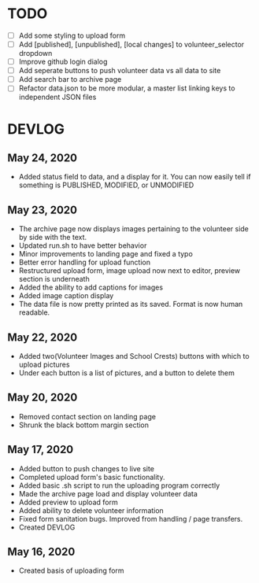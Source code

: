 # TODO
- [ ] Add some styling to upload form
- [ ] Add [published], [unpublished], [local changes] to volunteer_selector dropdown
- [ ] Improve github login dialog
- [ ] Add seperate buttons to push volunteer data vs all data to site
- [ ] Add search bar to archive page
- [ ] Refactor data.json to be more modular, a master list linking keys to independent JSON files

# DEVLOG

## May 24, 2020
- Added status field to data, and a display for it. You can now easily tell if something is PUBLISHED, MODIFIED, or UNMODIFIED

## May 23, 2020
- The archive page now displays images pertaining to the volunteer side by side with the text.
- Updated run.sh to have better behavior
- Minor improvements to landing page and fixed a typo
- Better error handling for upload function
- Restructured upload form, image upload now next to editor, preview section is underneath
- Added the ability to add captions for images
- Added image caption display
- The data file is now pretty printed as its saved. Format is now human readable.

## May 22, 2020
- Added two(Volunteer Images and School Crests) buttons with which to upload pictures
- Under each button is a list of pictures, and a button to delete them

## May 20, 2020
- Removed contact section on landing page
- Shrunk the black bottom margin section

## May 17, 2020
- Added button to push changes to live site
- Completed upload form's basic functionality.
- Added basic .sh script to run the uploading program correctly
- Made the archive page load and display volunteer data
- Added preview to upload form
- Added ability to delete volunteer information
- Fixed form sanitation bugs. Improved from handling / page transfers.
- Created DEVLOG

## May 16, 2020
- Created basis of uploading form
